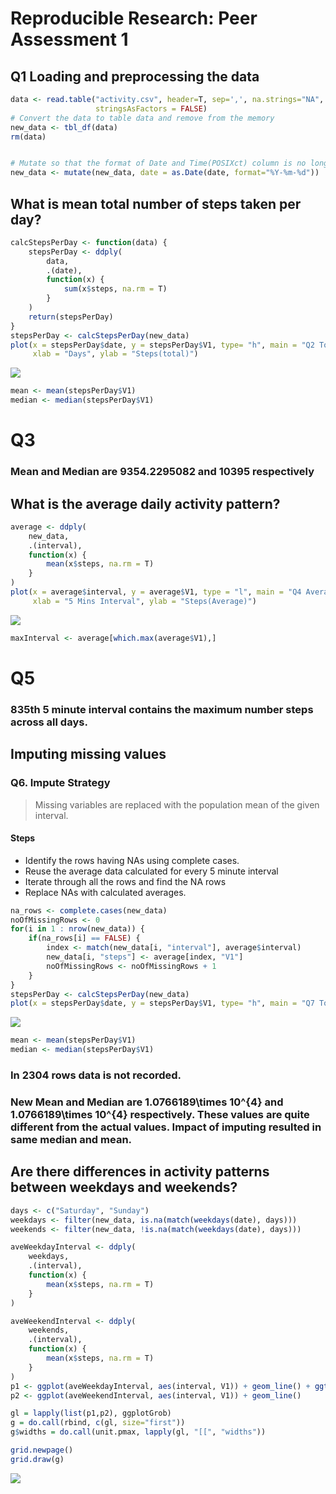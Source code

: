 # Reproducible Research: Peer Assessment 1


## Q1 Loading and preprocessing the data




```r
data <- read.table("activity.csv", header=T, sep=',', na.strings="NA", 
                   stringsAsFactors = FALSE)
# Convert the data to table data and remove from the memory
new_data <- tbl_df(data)
rm(data)


# Mutate so that the format of Date and Time(POSIXct) column is no longer a string
new_data <- mutate(new_data, date = as.Date(date, format="%Y-%m-%d"))
```

## What is mean total number of steps taken per day?

```r
calcStepsPerDay <- function(data) {
    stepsPerDay <- ddply(
        data, 
        .(date), 
        function(x) {  
            sum(x$steps, na.rm = T)
        }
    )
    return(stepsPerDay)
}
stepsPerDay <- calcStepsPerDay(new_data)
plot(x = stepsPerDay$date, y = stepsPerDay$V1, type= "h", main = "Q2 Total No of Steps Taken Each Day",
     xlab = "Days", ylab = "Steps(total)")
```

![](PA1_template_files/figure-html/unnamed-chunk-3-1.png) 

```r
mean <- mean(stepsPerDay$V1)
median <- median(stepsPerDay$V1)
```

# Q3
### Mean and Median are 9354.2295082 and 10395 respectively

## What is the average daily activity pattern?

```r
average <- ddply(
    new_data, 
    .(interval), 
    function(x) {  
        mean(x$steps, na.rm = T)
    }
)
plot(x = average$interval, y = average$V1, type = "l", main = "Q4 Average No. Of Steps Taken(Time Series)",
     xlab = "5 Mins Interval", ylab = "Steps(Average)")
```

![](PA1_template_files/figure-html/unnamed-chunk-4-1.png) 

```r
maxInterval <- average[which.max(average$V1),]
```
# Q5
### 835th 5 minute interval contains the maximum number steps across all days.


## Imputing missing values

### Q6. Impute Strategy
>Missing variables are replaced with the population mean of the given interval.

#### Steps
* Identify the rows having NAs using complete cases.
* Reuse the average data calculated for every 5 minute interval
* Iterate through all the rows and find the NA rows
* Replace NAs with calculated averages.


```r
na_rows <- complete.cases(new_data)
noOfMissingRows <- 0
for(i in 1 : nrow(new_data)) {
    if(na_rows[i] == FALSE) {
        index <- match(new_data[i, "interval"], average$interval)
        new_data[i, "steps"] <- average[index, "V1"]
        noOfMissingRows <- noOfMissingRows + 1
    } 
}
stepsPerDay <- calcStepsPerDay(new_data)
plot(x = stepsPerDay$date, y = stepsPerDay$V1, type= "h", main = "Q7 Total No of Steps Taken Each Day After Imputing", xlab = "Days", ylab = "Steps(total)")
```

![](PA1_template_files/figure-html/unnamed-chunk-5-1.png) 

```r
mean <- mean(stepsPerDay$V1)
median <- median(stepsPerDay$V1)
```
### In 2304 rows data is not recorded.

### New Mean and Median are 1.0766189\times 10^{4} and 1.0766189\times 10^{4} respectively. These values are quite different from the actual values. Impact of imputing resulted in same median and mean.

## Are there differences in activity patterns between weekdays and weekends?


```r
days <- c("Saturday", "Sunday")
weekdays <- filter(new_data, is.na(match(weekdays(date), days)))
weekends <- filter(new_data, !is.na(match(weekdays(date), days)))

aveWeekdayInterval <- ddply(
    weekdays, 
    .(interval), 
    function(x) {  
        mean(x$steps, na.rm = T)
    }
)

aveWeekendInterval <- ddply(
    weekends, 
    .(interval), 
    function(x) {  
        mean(x$steps, na.rm = T)
    }
)
p1 <- ggplot(aveWeekdayInterval, aes(interval, V1)) + geom_line() + ggtitle("Q8. Average number of steps taken     across weekdays and weekends")
p2 <- ggplot(aveWeekendInterval, aes(interval, V1)) + geom_line()

gl = lapply(list(p1,p2), ggplotGrob)     
g = do.call(rbind, c(gl, size="first"))
g$widths = do.call(unit.pmax, lapply(gl, "[[", "widths"))

grid.newpage()
grid.draw(g) 
```

![](PA1_template_files/figure-html/unnamed-chunk-6-1.png) 


